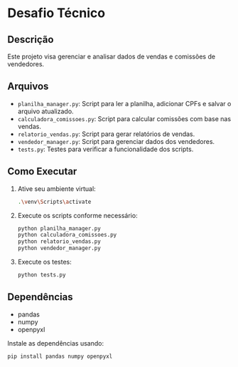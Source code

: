 # Desafio Técnico

## Descrição

Este projeto visa gerenciar e analisar dados de vendas e comissões de vendedores.

## Arquivos

- `planilha_manager.py`: Script para ler a planilha, adicionar CPFs e salvar o arquivo atualizado.
- `calculadora_comissoes.py`: Script para calcular comissões com base nas vendas.
- `relatorio_vendas.py`: Script para gerar relatórios de vendas.
- `vendedor_manager.py`: Script para gerenciar dados dos vendedores.
- `tests.py`: Testes para verificar a funcionalidade dos scripts.

## Como Executar

1. Ative seu ambiente virtual:
    ```bash
    .\venv\Scripts\activate
    ```
2. Execute os scripts conforme necessário:
    ```bash
    python planilha_manager.py
    python calculadora_comissoes.py
    python relatorio_vendas.py
    python vendedor_manager.py
    ```
3. Execute os testes:
    ```bash
    python tests.py
    ```

## Dependências

- pandas
- numpy
- openpyxl

Instale as dependências usando:
```bash
pip install pandas numpy openpyxl
